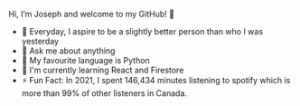 Hi, I’m Joseph and welcome to my GitHub! 👋

- 🎯 Everyday, I aspire to be a slightly better person than who I was yesterday
- 💬 Ask me about anything 
- 🐍 My favourite language is Python
- 🌱 I'm currently learning React and Firestore
- ⚡ Fun Fact: In 2021, I spent 146,434 minutes listening to spotify which is more than 99% of other listeners in Canada.

<!---
Sudowuko/Sudowuko is a ✨ special ✨ repository because its `README.md` (this file) appears on your GitHub profile.
You can click the Preview link to take a look at your changes.
--->
